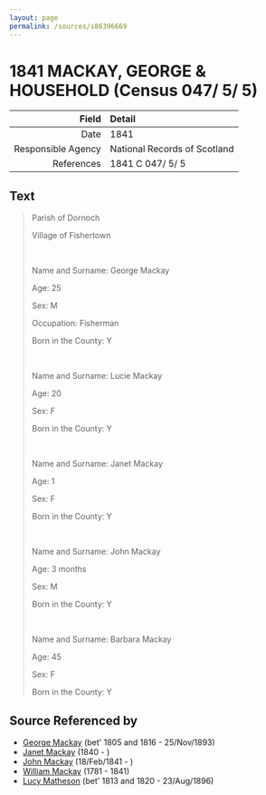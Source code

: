 ```yaml
---
layout: page
permalink: /sources/s86396669
---
```


# 1841 MACKAY, GEORGE & HOUSEHOLD (Census 047/ 5/ 5)

Field | Detail
---:|:---
Date | 1841
Responsible Agency | National Records of Scotland
References | 1841 C 047/ 5/ 5

## Text

> Parish of Dornoch
>
> Village of Fishertown
>
> <br/>
>
> Name and Surname: George Mackay
>
> Age: 25
>
> Sex: M
>
> Occupation: Fisherman
>
> Born in the County: Y
>
> <br/>
>
> Name and Surname: Lucie Mackay
>
> Age: 20
>
> Sex: F
>
> Born in the County: Y
>
> <br/>
>
> Name and Surname: Janet Mackay
>
> Age: 1
>
> Sex: F
>
> Born in the County: Y
>
> <br/>
>
> Name and Surname: John Mackay
>
> Age: 3 months
>
> Sex: M
>
> Born in the County: Y
>
> <br/>
>
> Name and Surname: Barbara Mackay
>
> Age: 45
>
> Sex: F
>
> Born in the County: Y
>

## Source Referenced by

* [George Mackay](../people/@33764614@-george-mackay-b1805~1816-d1893-11-25.md) (bet' 1805 and 1816 - 25/Nov/1893)
* [Janet Mackay](../people/@42213240@-janet-mackay-b1840-d.md) (1840 - )
* [John Mackay](../people/@58430005@-john-mackay-b1841-2-18-d.md) (18/Feb/1841 - )
* [William Mackay](../people/@69114879@-william-mackay-b1781-d1841.md) (1781 - 1841)
* [Lucy Matheson](../people/@67811996@-lucy-matheson-b1813~1820-d1896-8-23.md) (bet' 1813 and 1820 - 23/Aug/1896)

